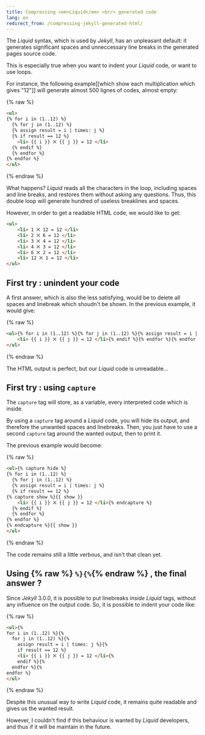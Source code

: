 ```yaml
---
title: Compressing <em>Liquid</em> <br/> generated code
lang: en
redirect_from: /compressing-jekyll-generated-html/
---
```


The *Liquid* syntax, which is used by *Jekyll*, has an unpleasant default: it generates significant spaces and unneccessary line breaks in the generated pages source code.

This is especially true when you want to indent your *Liquid* code, or want to use loops.

For instance, the following example[[which show each multiplication which gives "12"]] will generate almost 500 lignes of codes, almost empty:

{% raw %}
```html
<ul>
{% for i in (1..12) %}
  {% for j in (1..12) %}
  {% assign result = i | times: j %}
  {% if result == 12 %}
    <li> {{ i }} ⨉ {{ j }} = 12 </li>
  {% endif %}
  {% endfor %}
{% endfor %}
</ul>
```
{% endraw %}

What happens? *Liquid* reads all the characters in the loop, including spaces and line breaks, and restores them without asking any questions. Thus, this double loop will generate hundred of useless breaklines and spaces.

However, in order to get a readable HTML code, we would like to get:

```html
<ul>
    <li> 1 ⨉ 12 = 12 </li>
    <li> 2 ⨉ 6 = 12 </li>
    <li> 3 ⨉ 4 = 12 </li>
    <li> 4 ⨉ 3 = 12 </li>
    <li> 6 ⨉ 2 = 12 </li>
    <li> 12 ⨉ 1 = 12 </li>
</ul>
```

## First try : unindent your code

A first answer, which is also the less satisfying, would be to delete all spaces and linebreak which shoudn't be shown. In the previous example, it would give:

{% raw %}
```html
<ul>{% for i in (1..12) %}{% for j in (1..12) %}{% assign result = i | times: j %}{% if result == 12 %}
    <li> {{ i }} ⨉ {{ j }} = 12 </li>{% endif %}{% endfor %}{% endfor %}
</ul>
```
{% endraw %}

The HTML output is perfect, but our *Liquid* code is unreadable...

## First try : using `capture`

The `capture` tag will store, as a variable, every interpreted code which is inside.

By using a `capture` tag around a *Liquid* code, you will hide its output, and therefore the unwanted spaces and linebreaks. Then, you just have to use a second `capture` tag around the wanted output, then to print it.

The previous example would become:

{% raw %}
```html
<ul>{% capture hide %}
{% for i in (1..12) %}
  {% for j in (1..12) %}
  {% assign result = i | times: j %}
  {% if result == 12 %}
{% capture show %}{{ show }}
    <li> {{ i }} ⨉ {{ j }} = 12 </li>{% endcapture %}
  {% endif %}
  {% endfor %}
{% endfor %}
{% endcapture %}{{ show }}
</ul>
```
{% endraw %}

The code remains still a little verbous, and isn't that clean yet.

## Using {% raw %} ` %}{% `{% endraw %} , the final answer ?

Since *Jekyll* 3.0.0, it is possible to put linebreaks *inside* *Liquid* tags, without any influence on the output code. So, it is possible to indent your code like:

{% raw %}
```html
<ul>{% 
for i in (1..12) %}{% 
  for j in (1..12) %}{% 
    assign result = i | times: j %}{% 
    if result == 12 %}
    <li> {{ i }} ⨉ {{ j }} = 12 </li>{% 
    endif %}{% 
  endfor %}{% 
endfor %}
</ul>
```
{% endraw %}

Despite this unusual way to write  *Liquid* code, it remains quite readable and gives us the wanted result.

However, I couldn't find if this behaviour is wanted by *Liquid* developers, and thus if it will be maintain in the future.
